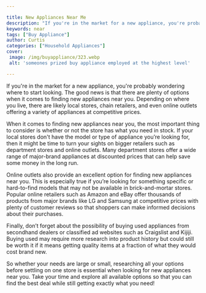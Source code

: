 ```yaml
---

title: New Appliances Near Me
description: "If you're in the market for a new appliance, you're probably wondering where to start looking. The good news is that there are ple...see more detail"
keywords: near
tags: ["Buy Appliance"]
author: Curtis
categories: ["Household Appliances"]
cover: 
 image: /img/buyappliance/323.webp
 alt: 'someones prized buy appliance employed at the highest level'

---
```


If you're in the market for a new appliance, you're probably wondering where to start looking. The good news is that there are plenty of options when it comes to finding new appliances near you. Depending on where you live, there are likely local stores, chain retailers, and even online outlets offering a variety of appliances at competitive prices. 

When it comes to finding new appliances near you, the most important thing to consider is whether or not the store has what you need in stock. If your local stores don't have the model or type of appliance you’re looking for, then it might be time to turn your sights on bigger retailers such as department stores and online outlets. Many department stores offer a wide range of major-brand appliances at discounted prices that can help save some money in the long run. 

Online outlets also provide an excellent option for finding new appliances near you. This is especially true if you’re looking for something specific or hard-to-find models that may not be available in brick-and-mortar stores. Popular online retailers such as Amazon and eBay offer thousands of products from major brands like LG and Samsung at competitive prices with plenty of customer reviews so that shoppers can make informed decisions about their purchases. 

Finally, don’t forget about the possibility of buying used appliances from secondhand dealers or classified ad websites such as Craigslist and Kijiji. Buying used may require more research into product history but could still be worth it if it means getting quality items at a fraction of what they would cost brand new. 

So whether your needs are large or small, researching all your options before settling on one store is essential when looking for new appliances near you. Take your time and explore all available options so that you can find the best deal while still getting exactly what you need!
